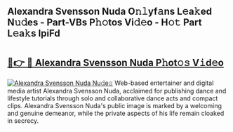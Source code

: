 ## Alexandra Svensson Nuda O𝚗𝚕yf𝚊ns L𝚎a𝚔ed N𝚞𝚍es - Part-VBs P𝚑𝚘tos Vi𝚍𝚎o - H𝚘𝚝 Part L𝚎a𝚔s IpiFd

# <h2><a href="http://kf1dna1.oniu.top/?m=Alexandra+Svensson+Nuda">🔗👉 🔴 Alexandra Svensson Nuda P𝚑ot𝚘𝚜 V𝚒d𝚎o</a></h2>

[![Alexandra Svensson Nuda Nu𝚍e𝚜](https://i.imgur.com/0qMVB7G.gif)](http://kf1dna1.oniu.top/?m=Alexandra+Svensson+Nuda)
Web-based entertainer and digital media artist Alexandra Svensson Nuda, acclaimed for publishing dance and lifestyle tutorials through solo and collaborative dance acts and compact clips. Alexandra Svensson Nuda's public image is marked by a welcoming and genuine demeanor, while the private aspects of his life remain cloaked in secrecy.  
